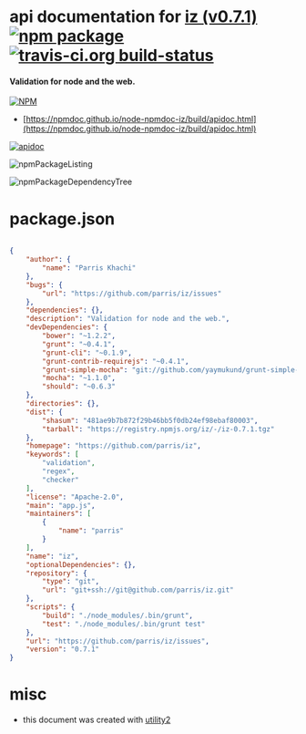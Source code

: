 # api documentation for  [iz (v0.7.1)](https://github.com/parris/iz)  [![npm package](https://img.shields.io/npm/v/npmdoc-iz.svg?style=flat-square)](https://www.npmjs.org/package/npmdoc-iz) [![travis-ci.org build-status](https://api.travis-ci.org/npmdoc/node-npmdoc-iz.svg)](https://travis-ci.org/npmdoc/node-npmdoc-iz)
#### Validation for node and the web.

[![NPM](https://nodei.co/npm/iz.png?downloads=true&downloadRank=true&stars=true)](https://www.npmjs.com/package/iz)

- [https://npmdoc.github.io/node-npmdoc-iz/build/apidoc.html](https://npmdoc.github.io/node-npmdoc-iz/build/apidoc.html)

[![apidoc](https://npmdoc.github.io/node-npmdoc-iz/build/screenCapture.buildCi.browser.%252Ftmp%252Fbuild%252Fapidoc.html.png)](https://npmdoc.github.io/node-npmdoc-iz/build/apidoc.html)

![npmPackageListing](https://npmdoc.github.io/node-npmdoc-iz/build/screenCapture.npmPackageListing.svg)

![npmPackageDependencyTree](https://npmdoc.github.io/node-npmdoc-iz/build/screenCapture.npmPackageDependencyTree.svg)



# package.json

```json

{
    "author": {
        "name": "Parris Khachi"
    },
    "bugs": {
        "url": "https://github.com/parris/iz/issues"
    },
    "dependencies": {},
    "description": "Validation for node and the web.",
    "devDependencies": {
        "bower": "~1.2.2",
        "grunt": "~0.4.1",
        "grunt-cli": "~0.1.9",
        "grunt-contrib-requirejs": "~0.4.1",
        "grunt-simple-mocha": "git://github.com/yaymukund/grunt-simple-mocha.git#a4946466e9ce5504ecbda4d8419ff28ab74585ff",
        "mocha": "~1.1.0",
        "should": "~0.6.3"
    },
    "directories": {},
    "dist": {
        "shasum": "481ae9b7b872f29b46bb5f0db24ef98ebaf80003",
        "tarball": "https://registry.npmjs.org/iz/-/iz-0.7.1.tgz"
    },
    "homepage": "https://github.com/parris/iz",
    "keywords": [
        "validation",
        "regex",
        "checker"
    ],
    "license": "Apache-2.0",
    "main": "app.js",
    "maintainers": [
        {
            "name": "parris"
        }
    ],
    "name": "iz",
    "optionalDependencies": {},
    "repository": {
        "type": "git",
        "url": "git+ssh://git@github.com/parris/iz.git"
    },
    "scripts": {
        "build": "./node_modules/.bin/grunt",
        "test": "./node_modules/.bin/grunt test"
    },
    "url": "https://github.com/parris/iz/issues",
    "version": "0.7.1"
}
```



# misc
- this document was created with [utility2](https://github.com/kaizhu256/node-utility2)
